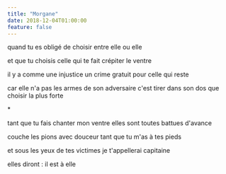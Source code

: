 ```yaml
---
title: "Morgane"
date: 2018-12-04T01:00:00
feature: false
---
```


quand tu es obligé de choisir
entre elle ou elle

et que tu choisis celle
qui te fait crépiter le ventre

il y a comme une injustice
un crime gratuit pour celle qui reste

car elle n'a pas les armes de son adversaire
c'est tirer dans son dos que choisir la plus forte

\*

tant que tu fais chanter mon ventre
elles sont toutes battues d'avance

couche les pions avec douceur
tant que tu m'as à tes pieds

et sous les yeux de tes victimes
je t'appellerai capitaine

elles diront : il est à elle
